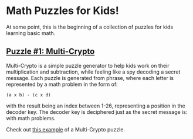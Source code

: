 Math Puzzles for Kids!
======================

At some point, this is the beginning of a collection of puzzles for kids
learning basic math.


[Puzzle #1: Multi-Crypto](multicrypto/)
-----------------------

Multi-Crypto is a simple puzzle generator to help kids work on their multiplication 
and subtraction, while feeling like a spy decoding a secret message. Each puzzle is 
generated from phrase, where each letter is represented by a math problem in the form of:

    (a x b) - (c x d)

with the result being an index between 1-26, representing a position in the decoder
key. The decoder key is deciphered just as the secret message is: with math problems.

Check out [this example](multicrypto/EXAMPLE.md) of a Multi-Crypto puzzle.

